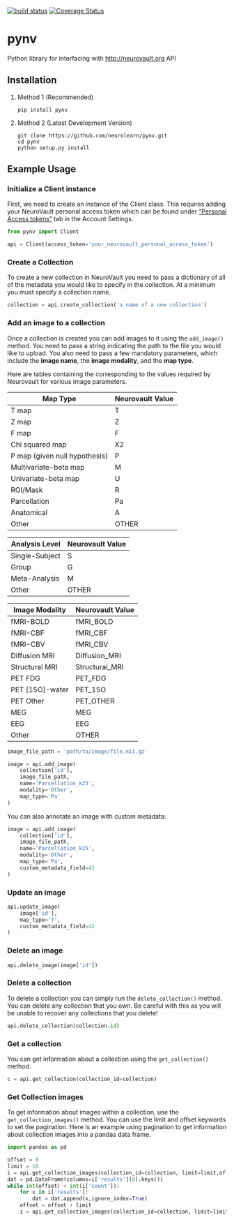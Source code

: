 [![build status](https://travis-ci.org/neurolearn/pynv.svg?branch=master)](https://travis-ci.org/neurolearn/pynv)
[![Coverage Status](https://coveralls.io/repos/github/neurolearn/pyneurovault_upload/badge.svg?branch=master&1)](https://coveralls.io/github/neurolearn/pyneurovault_upload?branch=master)

# pynv
Python library for interfacing with http://neurovault.org API


## Installation

1. Method 1 (Recommended)
    ```
    pip install pynv
    ```
 
2. Method 2 (Latest Development Version)
    ```
    git clone https://github.com/neurolearn/pynv.git
    cd pynv
    python setup.py install
    ```

## Example Usage

### Initialize a Client instance

First, we need to create an instance of the Client class. This requires adding your NeuroVault personal access token which can be found under [“Personal Access tokens”](http://neurovault.org/accounts/tokens/) tab in the Account Settings.

```python
from pynv import Client

api = Client(access_token='your_neurovault_personal_access_token')
```

### Create a Collection

To create a new collection in NeuroVault you need to pass a dictionary of all of the metadata you would like to specify in the collection. At a minimum you must specify a collection name.

```python
collection = api.create_collection('a name of a new collection')
```

### Add an image to a collection

Once a collection is created you can add images to it using the `add_image()` method. You need to pass a string indicating the path to the file you would like to upload. You also need to pass a few mandatory parameters, which include the **image name**, the **image modality**, and the **map type**.

Here are tables containing the corresponding to the values required by Neurovault for various image parameters.

| Map Type  | Neurovault Value |
| ------------- | ------------- |
| T map | T |
| Z map  | Z |
| F map | F |
| Chi squared map  | X2 |
| P map (given null hypothesis) | P |
| Multivariate-beta map  | M |
| Univariate-beta map  | U |
| ROI/Mask  | R |
| Parcellation | Pa |
| Anatomical | A |
| Other | OTHER |

| Analysis Level  | Neurovault Value |
| ------------- | ------------- |
| Single-Subject | S |
| Group  | G |
| Meta-Analysis | M |
| Other | OTHER |

| Image Modality  | Neurovault Value |
| ------------- | ------------- |
| fMRI-BOLD | fMRI_BOLD |
| fMRI-CBF  | fMRI_CBF |
| fMRI-CBV | fMRI_CBV |
| Diffusion MRI  | Diffusion_MRI |
| Structural MRI | Structural_MRI |
| PET FDG  | PET_FDG |
| PET [15O]-water  | PET_15O |
| PET Other | PET_OTHER |
| MEG | MEG |
| EEG | EEG |
| Other | OTHER |

```python
image_file_path = 'path/to/image/file.nii.gz'

image = api.add_image(
    collection['id'],
    image_file_path,
    name='Parcellation_k25',
    modality='Other',
    map_type='Pa'
)
```

You can also annotate an image with custom metadata:

```python
image = api.add_image(
    collection['id'],
    image_file_path,
    name='Parcellation_k25',
    modality='Other',
    map_type='Pa',
    custom_metadata_field=42
)
```

### Update an image

```python
api.update_image(
    image['id'], 
    map_type='T',
    custom_metadata_field=42
)
```

### Delete an image

```python
api.delete_image(image['id'])
```

### Delete a collection

To delete a collection you can simply run the `delete_collection()` method. You can delete any collection that you own.  Be careful with this as you will be unable to recover any collections that you delete!

```python
api.delete_collection(collection.id)
```

### Get a collection

You can get information about a collection using the `get_collection()` method.

```python
c = api.get_collection(collection_id=collection)
```

### Get Collection images

To get information about images within a collection, use the `get_collection_images()` method.  You can use the limit and offset keywords to set the pagination.  Here is an example using pagination to get information about collection images into a pandas data frame.

```python
import pandas as pd

offset = 0
limit = 10
i = api.get_collection_images(collection_id=collection, limit=limit,offset=offset)
dat = pd.DataFrame(columns=i['results'][0].keys())
while int(offset) < int(i['count']):
    for x in i['results']:
        dat = dat.append(x,ignore_index=True)
    offset = offset + limit
    i = api.get_collection_images(collection_id=collection, limit=limit, offset=offset)
```
